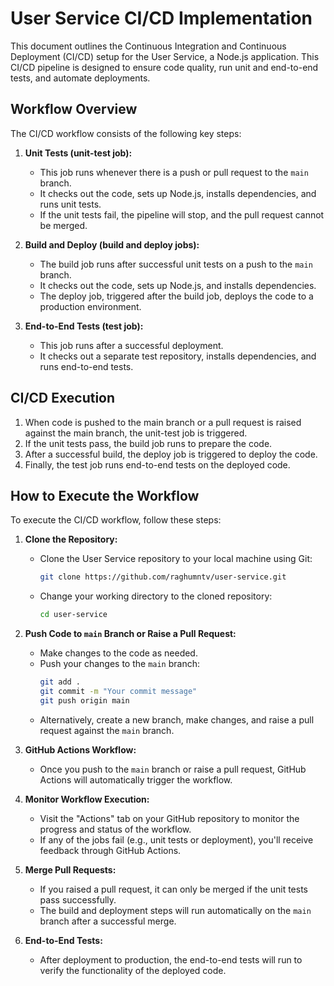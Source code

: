 # User Service CI/CD Implementation

This document outlines the Continuous Integration and Continuous Deployment (CI/CD) setup for the User Service, a Node.js application. This CI/CD pipeline is designed to ensure code quality, run unit and end-to-end tests, and automate deployments.

## Workflow Overview

The CI/CD workflow consists of the following key steps:

1. **Unit Tests (unit-test job):**
   - This job runs whenever there is a push or pull request to the `main` branch.
   - It checks out the code, sets up Node.js, installs dependencies, and runs unit tests.
   - If the unit tests fail, the pipeline will stop, and the pull request cannot be merged.

2. **Build and Deploy (build and deploy jobs):**
   - The build job runs after successful unit tests on a push to the `main` branch.
   - It checks out the code, sets up Node.js, and installs dependencies.
   - The deploy job, triggered after the build job, deploys the code to a production environment.

3. **End-to-End Tests (test job):**
   - This job runs after a successful deployment.
   - It checks out a separate test repository, installs dependencies, and runs end-to-end tests.

## CI/CD Execution

1. When code is pushed to the main branch or a pull request is raised against the main branch, the unit-test job is triggered.
2. If the unit tests pass, the build job runs to prepare the code.
3. After a successful build, the deploy job is triggered to deploy the code.
4. Finally, the test job runs end-to-end tests on the deployed code.

## How to Execute the Workflow

To execute the CI/CD workflow, follow these steps:

1. **Clone the Repository:**
   - Clone the User Service repository to your local machine using Git:
     ```bash
     git clone https://github.com/raghumntv/user-service.git
     ```
   - Change your working directory to the cloned repository:
     ```bash
     cd user-service
     ```

2. **Push Code to `main` Branch or Raise a Pull Request:**
   - Make changes to the code as needed.
   - Push your changes to the `main` branch:
     ```bash
     git add .
     git commit -m "Your commit message"
     git push origin main
     ```
   - Alternatively, create a new branch, make changes, and raise a pull request against the `main` branch.

3. **GitHub Actions Workflow:**
   - Once you push to the `main` branch or raise a pull request, GitHub Actions will automatically trigger the workflow.

4. **Monitor Workflow Execution:**
   - Visit the "Actions" tab on your GitHub repository to monitor the progress and status of the workflow.
   - If any of the jobs fail (e.g., unit tests or deployment), you'll receive feedback through GitHub Actions.

5. **Merge Pull Requests:**
   - If you raised a pull request, it can only be merged if the unit tests pass successfully.
   - The build and deployment steps will run automatically on the `main` branch after a successful merge.

6. **End-to-End Tests:**
   - After deployment to production, the end-to-end tests will run to verify the functionality of the deployed code.
